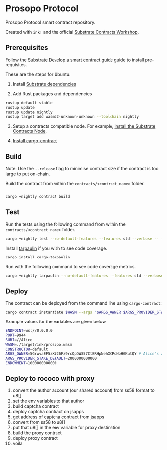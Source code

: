 # Prosopo Protocol

Prosopo Protocol smart contract repository.

Created with `ink!` and the official [Substrate Contracts Workshop](https://substrate.dev/substrate-contracts-workshop).

## Prerequisites

Follow the [Substrate Develop a smart contract guide](https://docs.substrate.io/tutorials/smart-contracts/develop-a-smart-contract/) guide to install pre-requisites.

These are the steps for Ubuntu:

1. Install [Substrate dependencies](https://substrate.dev/docs/en/knowledgebase/getting-started)

2. Add Rust packages and dependencies

```bash
rustup default stable
rustup update
rustup update nightly
rustup target add wasm32-unknown-unknown --toolchain nightly
```

3. Setup a contracts compatible node. For example, [install the Substrate Contracts Node](https://github.com/paritytech/substrate-contracts-node/#installation).

4. [Install cargo-contract](https://github.com/paritytech/cargo-contract#installation)

## Build

Note: Use the `--release` flag to minimise contract size if the contract is too large to put on-chain.

Build the contract from within the `contracts/<contract_name>` folder.

```bash

cargo +nightly contract build
```

## Test

Run the tests using the following command from within the `contracts/<contract_name>` folder.

```bash
cargo +nightly test --no-default-features --features std --verbose -- --nocapture
```

Install [tarpaulin](https://crates.io/crates/cargo-tarpaulin) if you wish to see code coverage.

```bash
cargo install cargo-tarpaulin
```

Run with the following command to see code coverage metrics.

```bash
cargo +nightly tarpaulin --no-default-features --features std --verbose -- --nocapture
```

## Deploy

The contract can be deployed from the command line using `cargo-contract`:

```bash
cargo contract instantiate $WASM --args "$ARGS_OWNER $ARGS_PROVIDER_STAKE_DEFAULT" --constructor $CONSTRUCTOR --suri $SURI --value $ENDOWMENT --url '$ENDPOINT:$PORT'
```

Example values for the variables are given below

```bash
ENDPOINT=ws://0.0.0.0
PORT=9944
SURI=//Alice
WASM=./target/ink/prosopo.wasm
CONSTRUCTOR=default
ARGS_OWNER=5GrwvaEF5zXb26Fz9rcQpDWS57CtERHpNehXCPcNoHGKutQY # Alice's account
ARGS_PROVIDER_STAKE_DEFAULT=2000000000000
ENDOWMENT=1000000000000
```

## Deploy to rococo with proxy
1. convert the author account (our shared account) from ss58 format to u8[]
2. set the env variables to that author
3. build captcha contract
4. deploy captcha contract on jsapps
5. get address of captcha contract from jsapps
6. convert from ss58 to u8[]
7. put that u8[] in the env variable for proxy destination
8. build the proxy contract
9. deploy proxy contract
10. voila